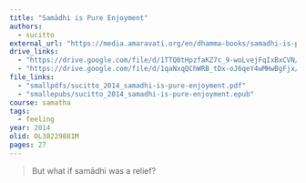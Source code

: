 ```yaml
---
title: "Samādhi is Pure Enjoyment"
authors:
  - sucitto
external_url: "https://media.amaravati.org/en/dhamma-books/samadhi-is-pure-enjoyment"
drive_links:
  - "https://drive.google.com/file/d/1TTQ0tHpzfaKZ7c_9-woLvejFqIxBxCVN/view?usp=drivesdk"
  - "https://drive.google.com/file/d/1qaNxqQChWRB_tDx-oJ6qeY4wMHwBgFjx/view?usp=drivesdk"
file_links:
  - "smallpdfs/sucitto_2014_samadhi-is-pure-enjoyment.pdf"
  - "smallepubs/sucitto_2014_samadhi-is-pure-enjoyment.epub"
course: samatha
tags:
  - feeling
year: 2014
olid: OL38229881M
pages: 27
---
```


> But what if samādhi was a relief?

